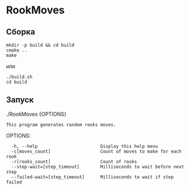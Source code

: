 # RookMoves

## Сборка

    mkdir -p build && cd build
    cmake ..
    make

или

    ./build.sh
    cd build

## Запуск

./RookMoves {OPTIONS}

    This program generates random rooks moves.

OPTIONS:

      -h, --help                        Display this help menu
      -c[moves_count]                   Count of moves to make for each rook
      -r[rooks_count]                   Count of rooks
      --step-wait=[step_timeout]        Milliseconds to wait before next step
      --failed-wait=[step_timeout]      Milliseconds to wait if step failed
